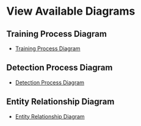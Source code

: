 # View Available Diagrams

## Training Process Diagram  

- [Training Process Diagram](training_process_diagram.md)  

## Detection Process Diagram  

- [Detection Process Diagram](detection_process_diagram.md)  

## Entity Relationship Diagram  

- [Entity Relationship Diagram](entity_relationship_diagram.md)  
